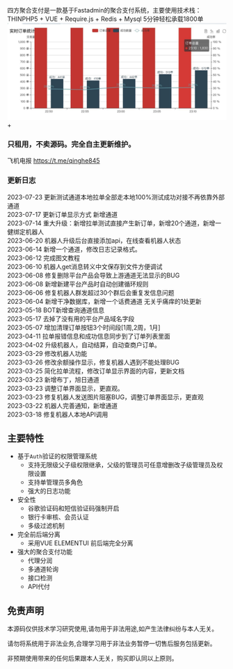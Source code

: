四方聚合支付是一款基于Fastadmin的聚合支付系统，主要使用技术栈：THINPHP5 + VUE + Require.js + Redis + Mysql
5分钟轻松承载1800单   
![日单量图](today.jpg)
+
### 只租用，不卖源码。完全自主更新维护。
飞机电报 https://t.me/qinghe845

###  **更新日志** 

2023-07-23 更新测试通道本地拉单全部走本地100%测试成功对接不再依靠外部通道  
2023-07-17 更新订单显示方式 新增通道  
2023-07-14 重大升级：新增拉单测试直接产生新订单，新增20个通道，新增一健绑定机器人  
2023-06-20 机器人升级后台直接添加api，在线查看机器人状态  
2023-06-14 新增一个通道，修改日志记录格式。  
2023-06-12 完成图文教程  
2023-06-10 机器人get消息转义中文保存到文件方便调试  
2023-06-08 修复删除平台产品会导致上游通道无法显示的BUG  
2023-06-08 新增新建平台产品时自动创建循环规则  
2023-06-06 修复机器人群发超过30个群后会重复发信息问题  
2023-06-04 新增干净数据库，新增一个话费通道 无关乎痛痒的1处更新  
2023-05-18 BOT新增查询通道信息  
2023-05-17 去掉了没有用的平台产品域名字段  
2023-05-07 增加清理订单按钮3个时间段[1周,2周，1月]  
2023-04-11 拉单报错信息和成功信息同步到了订单列表里面  
2023-04-02 升级机器人，自动结算，自动查商户订单。  
2023-03-29 修改机器人功能  
2023-03-26 修改余额操作显示，修复机器人遇到不能处理BUG  
2023-03-25 简化拉单流程，修改订单显示界面的内容，更新文档  
2023-03-23 新增布丁，旭日通道  
2023-03-23 调整订单界面显示，更直观。  
2023-03-23 修复机器人发送图片阻塞BUG，调整订单界面显示，更直观    
2023-03-22 机器人完善通知，新增通道  
2023-03-18 修复机器人本地API调用  

## **主要特性**

* 基于`Auth`验证的权限管理系统
    * 支持无限级父子级权限继承，父级的管理员可任意增删改子级管理员及权限设置
    * 支持单管理员多角色
    * 强大的日志功能
* 安全性
    * 谷歌验证码和短信验证码强制开启
    * 银行卡审核、会员认证
    * 多级过滤机制   
* 完全前后端分离
    * 采用VUE ELEMENTUI 前后端完全分离
* 强大的聚合支付功能
    * 代理分润
    * 多通道轮询
    * 接口检测
    * API代付
    
## **免责声明**
本源码仅供技术学习研究使用,请勿用于非法用途,如产生法律纠纷与本人无关。

请勿将系统用于非法业务,合理学习用于非法业务暂停一切售后服务包括更新。
  
非预期使用带来的任何后果跟本人无关，购买即认同以上原则。
